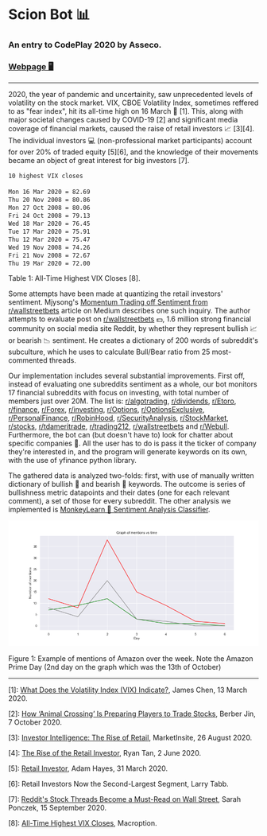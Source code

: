 # Scion Bot 📊
### An entry to CodePlay 2020 by Asseco.

### [Webpage 🖥](https://www.3ify.io/codeplay)

---

2020, the year of pandemic and uncertainity, saw unprecedented levels of volatility on the stock market. VIX, CBOE Volatility Index, sometimes reffered to as "fear index", hit its all-time high on 16 March 💸 [1]. This, along with major societal changes caused by COVID-19 [2] and significant media coverage of financial markets, caused the raise of retail investors 📈 [3][4]. The individual investors 💻 (non-professional market participants) account for over 20% of traded equity [5][6], and the knowledge of their movements became an object of great interest for big investors [7].

```
10 highest VIX closes

Mon 16 Mar 2020 = 82.69
Thu 20 Nov 2008 = 80.86
Mon 27 Oct 2008 = 80.06
Fri 24 Oct 2008 = 79.13
Wed 18 Mar 2020 = 76.45
Tue 17 Mar 2020 = 75.91
Thu 12 Mar 2020 = 75.47
Wed 19 Nov 2008 = 74.26
Fri 21 Nov 2008 = 72.67
Thu 19 Mar 2020 = 72.00
```
Table 1: All-Time Highest VIX Closes [8].

Some attempts have been made at quantizing the retail investors' sentiment. Mjysong's [Momentum Trading off Sentiment from r/wallstreetbets](https://medium.com/@mjysong/momentum-trading-off-sentiment-from-r-wallstreetbets-149c19c7538d) article on Medium describes one such inquiry. The author attempts to evaluate post on [r/wallstreetbets](https://www.reddit.com/r/wallstreetbets/) 💵, 1.6 million strong financial community on social media site Reddit, by whether they represent bullish 📈 or bearish 📉 sentiment. He creates a dictionary of 200 words of subreddit's subculture, which he uses to calculate Bull/Bear ratio from 25 most-commented threads.

Our implementation includes several substantial improvements. First off, instead of evaluating one subreddits sentiment as a whole, our bot monitors 17 financial subreddits with focus on investing, with total number of members just over 20M. The list is: [r/algotrading](https://www.reddit.com/r/algotrading/), [r/dividends](https://www.reddit.com/r/dividends/), [r/Etoro](https://www.reddit.com/r/Etoro/), [r/finance](https://www.reddit.com/r/finance/), [r/Forex](https://www.reddit.com/r/Forex/), [r/investing](https://www.reddit.com/r/investing/), [r/Options](https://www.reddit.com/r/options/), [r/OptionsExclusive](https://www.reddit.com/r/OptionsExclusive/), [r/PersonalFinance](https://www.reddit.com/r/personalfinance/), [r/RobinHood](https://www.reddit.com/r/RobinHood/), [r/SecurityAnalysis](https://www.reddit.com/r/SecurityAnalysis/), [r/StockMarket](https://www.reddit.com/r/StockMarket/), [r/stocks](https://www.reddit.com/r/stocks/), [r/tdameritrade](https://www.reddit.com/r/tdameritrade/), [r/trading212](https://www.reddit.com/r/tdameritrade/), [r/wallstreetbets](https://www.reddit.com/r/wallstreetbets/) and [r/Webull](https://www.reddit.com/r/Webull/). Furthermore, the bot can (but doesn't have to) look for chatter about specific companies 🔎. All the user has to do is pass it the ticker of company they're interested in, and the program will generate keywords on its own, with the use of yfinance python library.

The gathered data is analyzed two-folds: first, with use of manually written dictionary of bullish 🐂 and bearish 🐻 keywords. The outcome is series of bullishness metric datapoints and their dates (one for each relevant comment), a set of those for every subreddit. The other analysis we implemented is [MonkeyLearn 🐒 Sentiment Analysis Classifier](https://app.monkeylearn.com/main/classifiers/cl_pi3C7JiL/tab/api/).

![Amazon mentions plot](/results/mentions_over_time.png)

Figure 1: Example of mentions of Amazon over the week. Note the Amazon Prime Day (2nd day on the graph which was the 13th of October)

---

[1]: [What Does the Volatility Index (VIX) Indicate?](https://www.investopedia.com/news/what-does-volatility-index-vix-indicate/), James Chen, 13 March 2020.

[2]: [How ‘Animal Crossing’ Is Preparing Players to Trade Stocks](https://www.bloomberg.com/news/articles/2020-10-07/stock-market-how-nintendo-game-animal-crossing-prepares-players-to-trade), Berber Jin, 7 October 2020.

[3]: [Investor Intelligence: The Rise of Retail](https://www.nasdaq.com/articles/investor-intelligence%3A-the-rise-of-retail-2020-08-26), MarketInsite, 26 August 2020.

[4]: [The Rise of the Retail Investor](https://medium.com/@ryantanby1/the-rise-of-the-retail-investor-d4bd93e52bf2), Ryan Tan, 2 June 2020.

[5]: [Retail Investor](https://www.investopedia.com/terms/r/retailinvestor.asp), Adam Hayes, 31 March 2020.

[6]: Retail Investors Now the Second-Largest Segment, Larry Tabb.

[7]: [Reddit's Stock Threads Become a Must-Read on Wall Street](https://www.bloomberg.com/news/articles/2020-09-15/big-investors-are-dying-to-know-what-the-little-guys-are-doing), Sarah Ponczek, 15 September 2020.

[8]: [All-Time Highest VIX Closes](https://www.macroption.com/vix-all-time-high/), Macroption.
